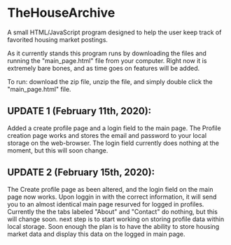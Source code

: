 # TheHouseArchive
A small HTML/JavaScript program designed to help the user keep track of favorited housing market postings.

As it currently stands this program runs by downloading the files and running the "main_page.html" file from your computer. Right now it is extremely bare bones, and as time goes on features will be added. 

To run: download the zip file, unzip the file, and simply double click the "main_page.html" file.

## **UPDATE 1 (February 11th, 2020):**
Added a create profile page and a login field to the main page. The Profile creation page works and stores the email and password to your local storage on the web-browser.
The login field currently does nothing at the moment, but this will soon change.

## **UPDATE 2 (February 15th, 2020):**
The Create profile page as been altered, and the login field on the main page now works. Upon loggin in with the correct information, it will send you to an almost identical main page resurved for logged in profiles. Currently the the tabs labeled "About" and "Contact" do nothing, but this will change soon.
  next step is to start working on storing profile data within local storage. Soon enough the plan is to have the ability to store housing market data and display this data on the logged in main page.
